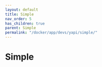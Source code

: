 ```yaml
---
layout: default
title: Simple
nav_order: 5
has_children: true
parent: Simple
permalink: "/docker/app/devs/yapi/simple/"
---
```


# Simple
